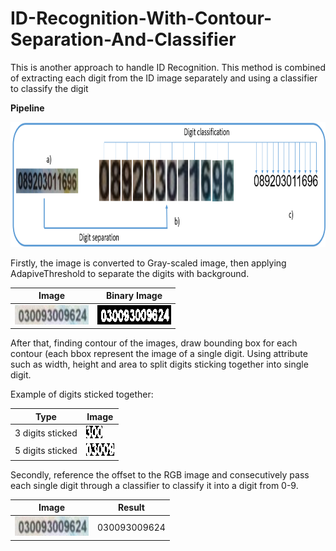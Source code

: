 # ID-Recognition-With-Contour-Separation-And-Classifier
This is another approach to handle ID Recognition. This method is combined of extracting each digit from the ID image separately and using a classifier to classify the digit

**Pipeline**

<img src="https://github.com/nguyenhaphan1/ID-Recognition-With-Contour-Separation-And-Classifier/blob/main/pipeline.png" alt="mjsynth" width="800" height="200">

Firstly, the image is converted to Gray-scaled image, then applying AdapiveThreshold to separate the digits with background. 

| Image | Binary Image|
| ------------- | ------------- |
| <img src="https://github.com/nguyenhaphan1/ID-Recognition-With-Contour-Separation-And-Classifier/blob/main/images/id_15.jpg" alt="mjsynth" width="118" height="31"> | <img src="https://github.com/nguyenhaphan1/ID-Recognition-With-Contour-Separation-And-Classifier/blob/main/images/binary.png" alt="mjsynth" width="118" height="31"> |

After that, finding contour of the images, draw bounding box for each contour (each bbox represent the image of a single digit. Using attribute such as width, height and area to split digits sticking together into single digit. 

Example of digits sticked together:

| Type  | Image |
| ------------- | ------------- |
| 3 digits sticked  | <img src="https://github.com/nguyenhaphan1/ID-Recognition-With-Contour-Separation-And-Classifier/blob/main/images/3stickimage.png" alt="mjsynth" width="26" height="20">  |
| 5 digits sticked  | <img src="https://github.com/nguyenhaphan1/ID-Recognition-With-Contour-Separation-And-Classifier/blob/main/images/5stickimage.png" alt="mjsynth" width="45" height="20">  |

Secondly, reference the offset to the RGB image and consecutively pass each single digit through a classifier to classify it into a digit from 0-9.

| Image | Result|
| ------------- | ------------- |
| <img src="https://github.com/nguyenhaphan1/ID-Recognition-With-Contour-Separation-And-Classifier/blob/main/images/id_15.jpg" alt="mjsynth" width="118" height="31"> | 030093009624 |
